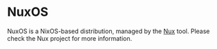 # NuxOS

NuxOS is a NixOS-based distribution, managed by the [Nux](https://github.com/hezhenxing/nux) tool. Please check the Nux project for more information.
